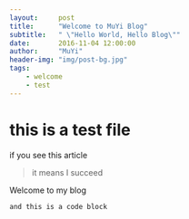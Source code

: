 ```yaml
---
layout:     post
title:      "Welcome to MuYi Blog"
subtitle:   " \"Hello World, Hello Blog\""
date:       2016-11-04 12:00:00
author:     "MuYi"
header-img: "img/post-bg.jpg"
tags:
    - welcome
    - test
---
```


# this is a test file

if you see this article

> it means I succeed

Welcome to my blog

`and this is a code block`
